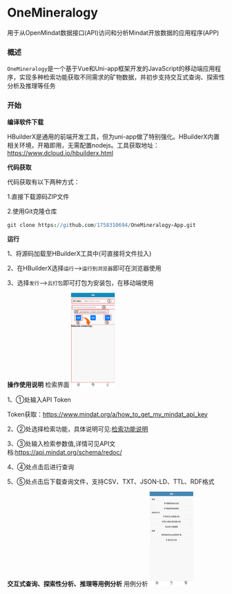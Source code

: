 # OneMineralogy
用于从OpenMindat数据接口(API)访问和分析Mindat开放数据的应用程序(APP)

### 概述
`OneMineralogy`是一个基于Vue和Uni-app框架开发的JavaScript的移动端应用程序，实现多种检索功能获取不同需求的矿物数据，并初步支持交互式查询、探索性分析及推理等任务

### 开始

**编译软件下载**

HBuilderX是通用的前端开发工具，但为uni-app做了特别强化。HBuilderX内置相关环境，开箱即用，无需配置nodejs。工具获取地址：https://www.dcloud.io/hbuilderx.html

**代码获取**

代码获取有以下两种方式：

1.直接下载源码ZIP文件

2.使用Git克隆仓库

```coffee
git clone https://github.com/1758310694/OneMineralogy-App.git
```

**运行**

1、将源码加载至HBuilderX工具中(可直接将文件拉入)

2、在HBuilderX选择`运行`-->`运行到浏览器`即可在浏览器使用

3、选择`发行`-->`云打包`即可打包为安装包，在移动端使用


**操作使用说明**
检索界面
<img src="/static/image2/search.png?raw=true" width="20%">

1、①处输入API Token

Token获取：https://www.mindat.org/a/how_to_get_my_mindat_api_key

2、②处选择检索功能，具体说明可见:[检索功能说明](/static/矿物检索功能说明.csv)

3、③处输入检索参数值,详情可见API文档:https://api.mindat.org/schema/redoc/

4、④处点击后进行查询

5、⑤处点击后下载查询文件，支持CSV、TXT、JSON-LD、TTL、RDF格式

**交互式查询、探索性分析、推理等用例分析**
用例分析
<img src="/static/image2/use case.png?raw=true" width="20%">

